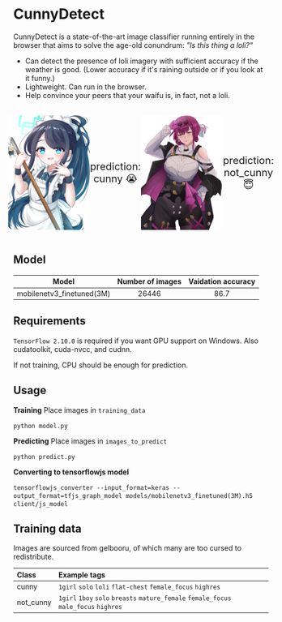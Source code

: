 # CunnyDetect

CunnyDetect is a state-of-the-art image classifier running entirely in the browser that aims to solve the age-old conundrum: *"Is this thing a loli?"*

- Can detect the presence of loli imagery with sufficient accuracy if the weather is good. (Lower accuracy if it's raining outside or if you look at it funny.)
- Lightweight. Can run in the browser.
- Help convince your peers that your waifu is, in fact, not a loli.

<style>
  .image-container {
    align-items: center;
    display: flex;
    justify-content: center;
  }
  .image-container img {
    display: block;
    margin: 0 auto;
  }
  .image-text {
    font-size: 20px;
    text-align: center;
  }
</style>

<br>
<div class="image-container">
    <img src="images_to_predict/aris.png" alt="example of a cunny image." width="162" height="226">
    <p class="image-text">prediction: cunny 😭</p>
    <img src="images_to_predict/kafka.jpg" alt="example of a non-cunny image." width="162" height="226">
    <p class="image-text">prediction: not_cunny 😇</p>
</div>
</br>

## Model

| Model | Number of images | Vaidation accuracy |
| :---: | :--------------: | :----------------: |
| mobilenetv3_finetuned(3M) | 26446 | 86.7 |

## Requirements

`TensorFlow 2.10.0` is required if you want GPU support on Windows. Also cudatoolkit, cuda-nvcc, and cudnn.

If not training, CPU should be enough for prediction.


## Usage

**Training**
Place images in `training_data`
```
python model.py
```
**Predicting**
Place images in `images_to_predict`
```
python predict.py
```
**Converting to tensorflowjs model**
```
tensorflowjs_converter --input_format=keras --output_format=tfjs_graph_model models/mobilenetv3_finetuned(3M).h5 client/js_model
```

## Training data

Images are sourced from gelbooru, of which many are too cursed to redistribute.

| Class | Example tags |
| :---- | :----------- |
| cunny | `1girl` `solo` `loli` `flat-chest` `female_focus` `highres`|
| not_cunny | `1girl` `1boy` `solo` `breasts` `mature_female` `female_focus` `male_focus` `highres` |